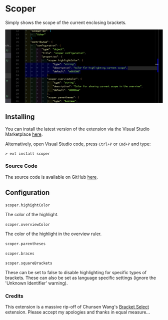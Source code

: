 # Scoper

Simply shows the scope of the current enclosing brackets.

<img src="https://raw.githubusercontent.com/Gruntfuggly/scoper/master/screenshot.png">

## Installing

You can install the latest version of the extension via the Visual Studio Marketplace [here](https://marketplace.visualstudio.com/items?itemName=Gruntfuggly.scoper).

Alternatively, open Visual Studio code, press `Ctrl+P` or `Cmd+P` and type:

    > ext install scoper

### Source Code

The source code is available on GitHub [here](https://github.com/Gruntfuggly/scoper).

## Configuration

`scoper.highightColor`

The color of the highlight.

`scoper.overviewColor`

The color of the highlight in the overview ruler.

`scoper.parentheses`

`scoper.braces`

`scoper.squareBrackets`

These can be set to false to disable highlighting for specific types of brackets. These can also be set as language specific settings (ignore the 'Unknown Identifier' warning).

### Credits

This extension is a massive rip-off of Chunsen Wang's [Bracket Select](https://marketplace.visualstudio.com/items?itemName=chunsen.bracket-select) extension. Please accept my apologies and thanks in equal measure...